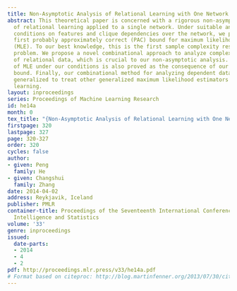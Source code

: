 ```yaml
---
title: Non-Asymptotic Analysis of Relational Learning with One Network
abstract: This theoretical paper is concerned with a rigorous non-asymptotic analysis
  of relational learning applied to a single network. Under suitable and intuitive
  conditions on features and clique dependencies over the network, we present the
  first probably approximately correct (PAC) bound for maximum likelihood estimation
  (MLE). To our best knowledge, this is the first sample complexity result of this
  problem. We propose a novel combinational approach to analyze complex dependencies
  of relational data, which is crucial to our non-asymptotic analysis. The consistency
  of MLE under our conditions is also proved as the consequence of our sample complexity
  bound. Finally, our combinational method for analyzing dependent data can be easily
  generalized to treat other generalized maximum likelihood estimators for relational
  learning.
layout: inproceedings
series: Proceedings of Machine Learning Research
id: he14a
month: 0
tex_title: "{Non-Asymptotic Analysis of Relational Learning with One Network}"
firstpage: 320
lastpage: 327
page: 320-327
order: 320
cycles: false
author:
- given: Peng
  family: He
- given: Changshui
  family: Zhang
date: 2014-04-02
address: Reykjavik, Iceland
publisher: PMLR
container-title: Proceedings of the Seventeenth International Conference on Artificial
  Intelligence and Statistics
volume: '33'
genre: inproceedings
issued:
  date-parts:
  - 2014
  - 4
  - 2
pdf: http://proceedings.mlr.press/v33/he14a.pdf
# Format based on citeproc: http://blog.martinfenner.org/2013/07/30/citeproc-yaml-for-bibliographies/
---
```

